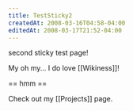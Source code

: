 ```yaml
---
title: TestSticky2
createdAt: 2008-03-16T04:58-04:00
editedAt: 2008-03-17T21:52-04:00
---
```


second sticky test page!

My oh my... I do love [[Wikiness]]!


== hmm ==

Check out my [[Projects]] page.

